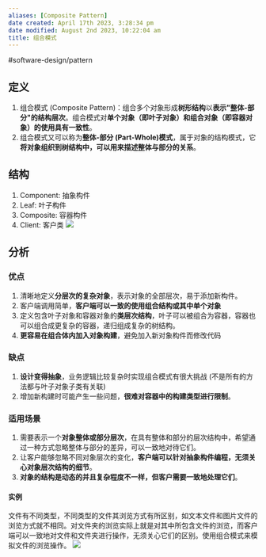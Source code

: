 ```yaml
---
aliases: [Composite Pattern]
date created: April 17th 2023, 3:28:34 pm
date modified: August 2nd 2023, 10:22:04 am
title: 组合模式
---
```

#software-design/pattern   

## 定义
1. 组合模式 (Composite Pattern)：组合多个对象形成**树形结构**以**表示"整体-部分"的结构层次**。组合模式对**单个对象（即叶子对象）**和**组合对象（即容器对象）**的**使用具有一致性**。
2. 组合模式又可以称为**整体-部分 (Part-Whole)模式**，属于对象的结构模式，它**将对象组织到树结构中，可以用来描述整体与部分的关系**。

## 结构
1. Component: 抽象构件
2. Leaf: 叶子构件
3. Composite: 容器构件
4. Client: 客户类
![](https://spricoder.oss-cn-shanghai.aliyuncs.com/2021-Software-System-Design/img/lec07/10.png)

## 分析
### 优点
1. 清晰地定义**分层次的复杂对象**，表示对象的全部层次，易于添加新构件。
2. 客户端调用简单，**客户端可以一致的使用组合结构或其中单个对象**
3. 定义包含叶子对象和容器对象的**类层次结构**，叶子可以被组合为容器，容器也可以组合成更复杂的容器，递归组成复杂的树结构。
4. **更容易在组合体内加入对象构建**，避免加入新对象构件而修改代码

### 缺点
1. **设计变得抽象**，业务逻辑比较复杂时实现组合模式有很大挑战 (不是所有的方法都与叶子对象子类有关联)
2. 增加新构建时可能产生一些问题，**很难对容器中的构建类型进行限制**。

### 适用场景
1. 需要表示一个**对象整体或部分层次**，在具有整体和部分的层次结构中，希望通过一种方式忽略整体与部分的差异，可以一致地对待它们。
2. 让客户能够忽略不同对象层次的变化，**客户端可以针对抽象构件编程，无须关心对象层次结构的细节**。
3. **对象的结构是动态的并且复杂程度不一样，但客户需要一致地处理它们**。

#### 实例
文件有不同类型，不同类型的文件其浏览方式有所区别，如文本文件和图片文件的浏览方式就不相同。对文件夹的浏览实际上就是对其中所包含文件的浏览，而客户端可以一致地对文件和文件夹进行操作，无须关心它们的区别。使用组合模式来模拟文件的浏览操作。
![](https://spricoder.oss-cn-shanghai.aliyuncs.com/2021-Software-System-Design/img/lec07/13.png)